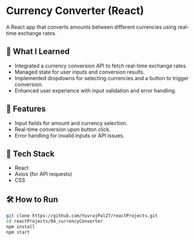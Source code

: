 # Currency Converter (React)

A React app that converts amounts between different currencies using real-time exchange rates.

## 🧠 What I Learned
- Integrated a currency conversion API to fetch real-time exchange rates.
- Managed state for user inputs and conversion results.
- Implemented dropdowns for selecting currencies and a button to trigger conversion.
- Enhanced user experience with input validation and error handling.

## 🔧 Features
- Input fields for amount and currency selection.
- Real-time conversion upon button click.
- Error handling for invalid inputs or API issues.

## 🚀 Tech Stack
- React
- Axios (for API requests)
- CSS

## 🛠 How to Run
```bash
git clone https://github.com/YuvrajPal27/reactProjects.git
cd reactProjects/04_currencyConverter
npm install
npm start
